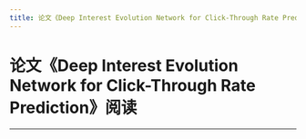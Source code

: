 ```yaml
---
title: 论文《Deep Interest Evolution Network for Click-Through Rate Prediction》阅读
---
```


# 论文《Deep Interest Evolution Network for Click-Through Rate Prediction》阅读

<script type="text/javascript" src="/include/head.js"></script>



---

<script type="text/javascript" src="/include/tail.js"></script>